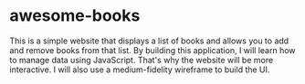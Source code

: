 # awesome-books
This is a simple website that displays a list of books and allows you to add and remove books from that list. By building this application, I will learn how to manage data using JavaScript. That's why the website will be more interactive. I will also use a medium-fidelity wireframe to build the UI.
